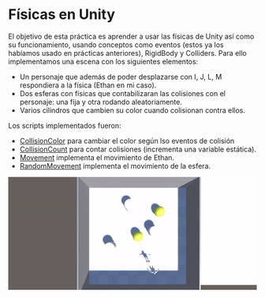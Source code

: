 # Físicas en Unity
El objetivo de esta práctica es aprender a usar las físicas de Unity así como su funcionamiento, usando conceptos como eventos (estos ya los habíamos usado en prácticas anteriores), RigidBody y Colliders. Para ello implementamos una escena con los siguientes elementos:

* Un personaje que además de poder desplazarse con I, J, L, M respondiera a la física (Ethan en mi caso).
* Dos esferas con físicas que contabilizaran las colisiones con el personaje: una fija y otra rodando aleatoriamente.
* Varios cilindros que cambien su color cuando colisionan contra ellos.

Los scripts implementados fueron:
* [CollisionColor](/p3/CollisionColor.cs) para cambiar el color según lso eventos de colisión
* [CollisionCount](/p3/CollisionCount.cs) para contar colisiones (incrementa una variable estática).
* [Movement](/p3/Movement.cs) implementa el movimiento de Ethan.
* [RandomMovement](/p3/RandomMovement.cs) implementa el movimiento de la esfera.

![Gif](/p3/gif.gif)
